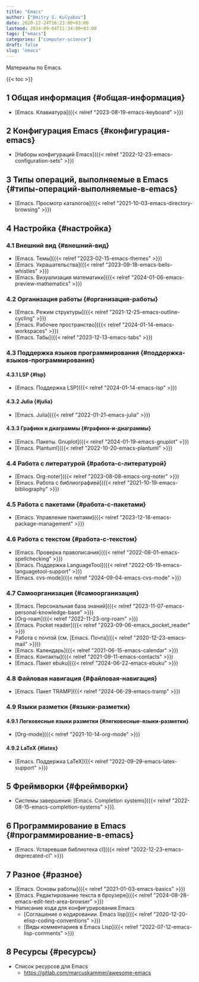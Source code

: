 ```yaml
---
title: "Emacs"
author: ["Dmitry S. Kulyabov"]
date: 2020-12-24T16:23:00+03:00
lastmod: 2024-09-04T11:34:00+03:00
tags: ["emacs"]
categories: ["computer-science"]
draft: false
slug: "emacs"
---
```


Материалы по Emacs.

<!--more-->

{{< toc >}}


## <span class="section-num">1</span> Общая информация {#общая-информация}

-   [Emacs. Клавиатура]({{< relref "2023-08-19-emacs-keyboard" >}})


## <span class="section-num">2</span> Конфигурация Emacs {#конфигурация-emacs}

-   [Наборы конфигураций Emacs]({{< relref "2022-12-23-emacs-configuration-sets" >}})


## <span class="section-num">3</span> Типы операций, выполняемые в Emacs {#типы-операций-выполняемые-в-emacs}

-   [Emacs. Просмотр каталогов]({{< relref "2021-10-03-emacs-directory-browsing" >}})


## <span class="section-num">4</span> Настройка {#настройка}


### <span class="section-num">4.1</span> Внешний вид {#внешний-вид}

-   [Emacs. Темы]({{< relref "2023-02-15-emacs-themes" >}})
-   [Emacs. Украшательства]({{< relref "2023-09-18-emacs-bells-whistles" >}})
-   [Emacs. Визуализация математики]({{< relref "2024-01-06-emacs-preview-mathematics" >}})


### <span class="section-num">4.2</span> Организация работы {#организация-работы}

-   [Emacs. Режим структуры]({{< relref "2021-12-25-emacs-outline-cycling" >}})
-   [Emacs. Рабочее пространство]({{< relref "2024-01-14-emacs-workspaces" >}})
-   [Emacs. Табы]({{< relref "2023-12-13-emacs-tabs" >}})


### <span class="section-num">4.3</span> Поддержка языков программирования {#поддержка-языков-программирования}


#### <span class="section-num">4.3.1</span> LSP {#lsp}

-   [Emacs. Поддержка LSP]({{< relref "2024-01-14-emacs-lsp" >}})


#### <span class="section-num">4.3.2</span> Julia {#julia}

-   [Emacs. Julia]({{< relref "2022-01-21-emacs-julia" >}})


#### <span class="section-num">4.3.3</span> Графики и диаграммы {#графики-и-диаграммы}

-   [Emacs. Пакеты. Gnuplot]({{< relref "2024-01-19-emacs-gnuplot" >}})
-   [Emacs. Plantuml]({{< relref "2022-10-20-emacs-plantuml" >}})


### <span class="section-num">4.4</span> Работа с литературой {#работа-с-литературой}

-   [Emacs. Org-noter]({{< relref "2023-08-08-emacs-org-noter" >}})
-   [Emacs. Работа с библиографией]({{< relref "2021-10-19-emacs-bibliography" >}})


### <span class="section-num">4.5</span> Работа с пакетами {#работа-с-пакетами}

-   [Emacs. Управление пакетами]({{< relref "2023-12-18-emacs-package-management" >}})


### <span class="section-num">4.6</span> Работа с текстом {#работа-с-текстом}

-   [Emacs. Проверка правописания]({{< relref "2022-08-01-emacs-spellchecking" >}})
-   [Emacs. Поддержка LanguageTool]({{< relref "2022-05-19-emacs-languagetool-support" >}})
-   [Emacs. cvs-mode]({{< relref "2024-09-04-emacs-cvs-mode" >}})


### <span class="section-num">4.7</span> Самоорганизация {#самоорганизация}

-   [Emacs. Персональная база знаний]({{< relref "2023-11-07-emacs-personal-knowledge-base" >}})
-   [Org-roam]({{< relref "2022-11-23-org-roam" >}})
-   [Emacs. Pocket reader]({{< relref "2023-09-06-emacs_pocket_reader" >}})
-   Работа с почтой (см. [Emacs. Почта]({{< relref "2020-12-23-emacs-mail" >}}))
-   [Emacs. Календарь]({{< relref "2021-06-15-emacs-calendar" >}})
-   [Emacs. Контакты]({{< relref "2021-09-11-emacs-contacts" >}})
-   [Emacs. Пакет ebuku]({{< relref "2024-06-22-emacs-ebuku" >}})


### <span class="section-num">4.8</span> Файловая навигация {#файловая-навигация}

-   [Emacs. Пакет TRAMP]({{< relref "2024-06-29-emacs-tramp" >}})


### <span class="section-num">4.9</span> Языки разметки {#языки-разметки}


#### <span class="section-num">4.9.1</span> Легковесные языки разметки {#легковесные-языки-разметки}

-   [Org-mode]({{< relref "2021-10-14-org-mode" >}})


#### <span class="section-num">4.9.2</span> LaTeX {#latex}

-   [Emacs. Поддержка LaTeX]({{< relref "2022-09-29-emacs-latex-support" >}})


## <span class="section-num">5</span> Фреймворки {#фреймворки}

-   Системы завершения: [Emacs. Completion systems]({{< relref "2022-08-15-emacs-completion-systems" >}}).


## <span class="section-num">6</span> Программирование в Emacs {#программирование-в-emacs}

-   [Emacs. Устаревшая библиотека cl]({{< relref "2022-12-23-emacs-deprecated-cl" >}})


## <span class="section-num">7</span> Разное {#разное}

-   [Emacs. Основы работы]({{< relref "2021-01-03-emacs-basics" >}})
-   [Emacs. Редактирование текста в броузере]({{< relref "2024-08-28-emacs-edit-text-area-browser" >}})
-   Написание кода для конфигурирования Emacs
    -   [Соглашение о кодировании. Emacs lisp]({{< relref "2020-12-20-elisp-coding-conventions" >}})
    -   [Виды комментариев в Emacs Lisp]({{< relref "2022-07-12-emacs-lisp-comments" >}})


## <span class="section-num">8</span> Ресурсы {#ресурсы}

-   Список ресурсов для Emacs
    -   <https://gitlab.com/marcuskammer/awesome-emacs>
